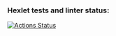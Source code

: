 ### Hexlet tests and linter status:
[![Actions Status](https://github.com/GKovalchuk/layout-designer-positioning-project-56/workflows/hexlet-check/badge.svg)](https://github.com/GKovalchuk/layout-designer-positioning-project-56/actions)